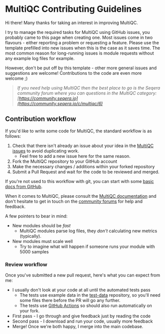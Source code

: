 # MultiQC Contributing Guidelines

Hi there! Many thanks for taking an interest in improving MultiQC.

I try to manage the required tasks for MultiQC using GitHub issues, you probably came to this page when creating one. Most issues come in two flavours - either reporting a problem or requesting a feature. Please use the template prefilled into new issues when this is the case as it saves time. The most common reason for long-running issues is module requests without any example log files for example.

However, don't be put off by this template - other more general issues and suggestions are welcome! Contributions to the code are even more welcome ;)

> _If you need help using MultiQC then the best place to go is the Seqera community forum where you can questions in the MultiQC category: [https://community.seqera.io](https://community.seqera.io/c/multiqc/6)_

## Contribution workflow

If you'd like to write some code for MultiQC, the standard workflow
is as follows:

1. Check that there isn't already an issue about your idea in the
   [MultiQC issues](https://github.com/MultiQC/MultiQC/issues) to avoid
   duplicating work.
   - Feel free to add a new issue here for the same reason.
2. Fork the MultiQC repository to your GitHub account
3. Make the necessary changes / additions within your forked repository
4. Submit a Pull Request and wait for the code to be reviewed and merged.

If you're not used to this workflow with git, you can start with some [basic docs from GitHub](https://help.github.com/articles/fork-a-repo/).

When it comes to MultiQC, please consult the [MultiQC documentation](https://docs.seqera.io/multiqc) and don't hesitate to get in touch on the [community forums](https://community.seqera.io) for help and feedback.

A few pointers to bear in mind:

- New modules should be _fast_
  - MultiQC modules parse log files, they _don't_ calculating new metrics (typically).
- New modules must scale well
  - Try to imagine what will happen if someone runs your module with 5000 samples

### Review workflow

Once you've submitted a new pull request, here's what you can expect from me:

- I usually don't look at your code at all until the automated tests pass
  - The tests use example data in the [test-data](https://github.com/MultiQC/test-data) repository, so you'll need some files there before the PR will go any further.
  - The tests use [GitHub Actions](https://github.com/features/actions) so should also run automatically on your fork.
- First pass - I go through and give feedback just by reading the code
- Second pass - I download and run your code, usually more feedback
- Merge! Once we're both happy, I merge into the main codebase.
